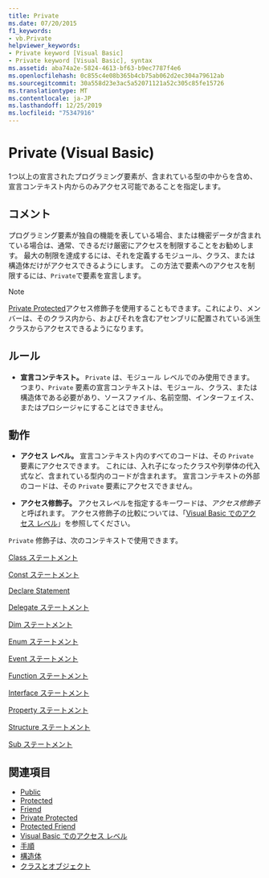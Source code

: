 ```yaml
---
title: Private
ms.date: 07/20/2015
f1_keywords:
- vb.Private
helpviewer_keywords:
- Private keyword [Visual Basic]
- Private keyword [Visual Basic], syntax
ms.assetid: aba74a2e-5824-4613-bf63-b9ec7787f4e6
ms.openlocfilehash: 0c855c4e08b365b4cb75ab062d2ec304a79612ab
ms.sourcegitcommit: 30a558d23e3ac5a52071121a52c305c85fe15726
ms.translationtype: MT
ms.contentlocale: ja-JP
ms.lasthandoff: 12/25/2019
ms.locfileid: "75347916"
---
```

# <a name="private-visual-basic"></a>Private (Visual Basic)
1つ以上の宣言されたプログラミング要素が、含まれている型の中からを含め、宣言コンテキスト内からのみアクセス可能であることを指定します。  
  
## <a name="remarks"></a>コメント  
 プログラミング要素が独自の機能を表している場合、または機密データが含まれている場合は、通常、できるだけ厳密にアクセスを制限することをお勧めします。 最大の制限を達成するには、それを定義するモジュール、クラス、または構造体だけがアクセスできるようにします。 この方法で要素へのアクセスを制限するには、`Private`で要素を宣言します。  

> [!NOTE]
> [Private Protected](private-protected.md)アクセス修飾子を使用することもできます。これにより、メンバーは、そのクラス内から、およびそれを含むアセンブリに配置されている派生クラスからアクセスできるようになります。

## <a name="rules"></a>ルール  

- **宣言コンテキスト。** `Private` は、モジュール レベルでのみ使用できます。 つまり、`Private` 要素の宣言コンテキストは、モジュール、クラス、または構造体である必要があり、ソースファイル、名前空間、インターフェイス、またはプロシージャにすることはできません。  
  
## <a name="behavior"></a>動作  
  
- **アクセス レベル。** 宣言コンテキスト内のすべてのコードは、その `Private` 要素にアクセスできます。 これには、入れ子になったクラスや列挙体の代入式など、含まれている型内のコードが含まれます。 宣言コンテキストの外部のコードは、その `Private` 要素にアクセスできません。  
  
- **アクセス修飾子。** アクセスレベルを指定するキーワードは、*アクセス修飾子*と呼ばれます。 アクセス修飾子の比較については、「[Visual Basic でのアクセス レベル](../../../visual-basic/programming-guide/language-features/declared-elements/access-levels.md)」を参照してください。  
  
 `Private` 修飾子は、次のコンテキストで使用できます。  
  
 [Class ステートメント](../../../visual-basic/language-reference/statements/class-statement.md)  
  
 [Const ステートメント](../../../visual-basic/language-reference/statements/const-statement.md)  
  
 [Declare Statement](../../../visual-basic/language-reference/statements/declare-statement.md)  
  
 [Delegate ステートメント](../../../visual-basic/language-reference/statements/delegate-statement.md)  
  
 [Dim ステートメント](../../../visual-basic/language-reference/statements/dim-statement.md)  
  
 [Enum ステートメント](../../../visual-basic/language-reference/statements/enum-statement.md)  
  
 [Event ステートメント](../../../visual-basic/language-reference/statements/event-statement.md)  
  
 [Function ステートメント](../../../visual-basic/language-reference/statements/function-statement.md)  
  
 [Interface ステートメント](../../../visual-basic/language-reference/statements/interface-statement.md)  
  
 [Property ステートメント](../../../visual-basic/language-reference/statements/property-statement.md)  
  
 [Structure ステートメント](../../../visual-basic/language-reference/statements/structure-statement.md)  
  
 [Sub ステートメント](../../../visual-basic/language-reference/statements/sub-statement.md)  
  
## <a name="see-also"></a>関連項目

- [Public](../../../visual-basic/language-reference/modifiers/public.md)
- [Protected](../../../visual-basic/language-reference/modifiers/protected.md)
- [Friend](../../../visual-basic/language-reference/modifiers/friend.md)
- [Private Protected](./private-protected.md)
- [Protected Friend](./protected-friend.md)
- [Visual Basic でのアクセス レベル](../../../visual-basic/programming-guide/language-features/declared-elements/access-levels.md)
- [手順](../../../visual-basic/programming-guide/language-features/procedures/index.md)
- [構造体](../../../visual-basic/programming-guide/language-features/data-types/structures.md)
- [クラスとオブジェクト](../../../visual-basic/programming-guide/language-features/objects-and-classes/index.md)
